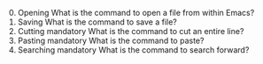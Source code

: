 0. Opening
What is the command to open a file from within Emacs?
1. Saving
What is the command to save a file?
2. Cutting mandatory
What is the command to cut an entire line?
3. Pasting mandatory
What is the command to paste?
4. Searching mandatory
What is the command to search forward?
